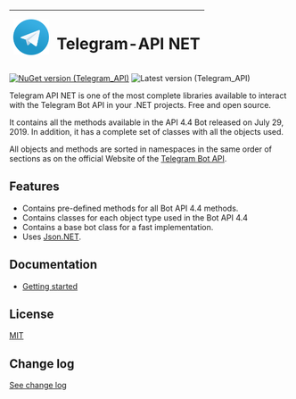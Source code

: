 | <img src="./docs/icon.png" alt="Logo" width="64"/> | <h1>Telegram-API NET</h1> |
|--------|--------|
[![NuGet version (Telegram_API)](https://img.shields.io/nuget/v/Telegram_API.svg?style=flat-square)](https://www.nuget.org/packages/Telegram_API/)
![Latest version (Telegram_API)](https://img.shields.io/badge/Latest_version-v1.0.10-green?style=flat-square)

  Telegram API NET is one of the most complete libraries available to interact with the Telegram Bot API in your .NET projects. Free and open source.

 It contains all the methods available in the API 4.4 Bot released on July 29, 2019. In addition, it has a complete set of classes with all the objects used.

 All objects and methods are sorted in namespaces in the same order of sections as on the official Website of the [Telegram Bot API](https://core.telegram.org/bots/api).

 ## Features
* Contains pre-defined methods for all Bot API 4.4 methods.
* Contains classes for each object type used in the Bot API 4.4
* Contains a base bot class for a fast implementation.
* Uses [Json.NET](https://www.nuget.org/packages/Newtonsoft.Json/).

## Documentation
-  [Getting started](./docs/readme.md)

## License
[MIT](LICENSE)

## Change log
[See change log](.docs/change_log.md)